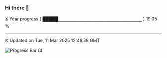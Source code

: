 ### Hi there 👋

⏳ Year progress { █████▁▁▁▁▁▁▁▁▁▁▁▁▁▁▁▁▁▁▁▁▁▁▁▁▁ } 19.05 %

---

⏰ Updated on Tue, 11 Mar 2025 12:49:38 GMT

![Progress Bar CI](https://github.com/DhruviPatel157/GitHub-Actions-Demo/workflows/Progress%20Bar%20CI/badge.svg)
